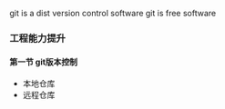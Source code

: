 git is a dist version control software
git is free software

### 工程能力提升
#### 第一节 git版本控制
+ 本地仓库
+ 远程仓库
